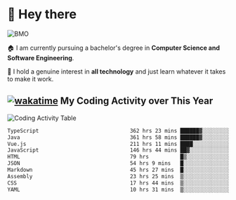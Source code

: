 # 🤖 Hey there

![BMO](https://media.giphy.com/media/AMqCTHuCMFpM4/giphy.gif)

🏠 I am currently pursuing a bachelor's degree in **Computer Science and Software Engineering**.

🎲 I hold a genuine interest in **all technology** and just learn whatever it takes to make it work. 

## [![wakatime](https://wakatime.com/badge/user/9e458da8-a03c-4213-8e4b-1218d92d8f20.svg?style=flat-square)](https://wakatime.com/@9e458da8-a03c-4213-8e4b-1218d92d8f20) My Coding Activity over This Year

![Coding Activity Table](https://wakatime.com/share/@9e458da8-a03c-4213-8e4b-1218d92d8f20/fb6cf146-3e76-4c0e-b99c-52117daccc34.svg)

<!--START_SECTION:waka-->

```txt
TypeScript                             362 hrs 23 mins ██████▓░░░░░░░░░░░░░░░░░░   26.62 %
Java                                   361 hrs 58 mins ██████▓░░░░░░░░░░░░░░░░░░   26.59 %
Vue.js                                 211 hrs 11 mins ████░░░░░░░░░░░░░░░░░░░░░   15.52 %
JavaScript                             146 hrs 44 mins ██▓░░░░░░░░░░░░░░░░░░░░░░   10.78 %
HTML                                   79 hrs          █▒░░░░░░░░░░░░░░░░░░░░░░░   05.80 %
JSON                                   54 hrs 9 mins   █░░░░░░░░░░░░░░░░░░░░░░░░   03.98 %
Markdown                               45 hrs 27 mins  █░░░░░░░░░░░░░░░░░░░░░░░░   03.34 %
Assembly                               23 hrs 25 mins  ▒░░░░░░░░░░░░░░░░░░░░░░░░   01.72 %
CSS                                    17 hrs 44 mins  ▒░░░░░░░░░░░░░░░░░░░░░░░░   01.30 %
YAML                                   10 hrs 31 mins  ▒░░░░░░░░░░░░░░░░░░░░░░░░   00.77 %
```

<!--END_SECTION:waka-->